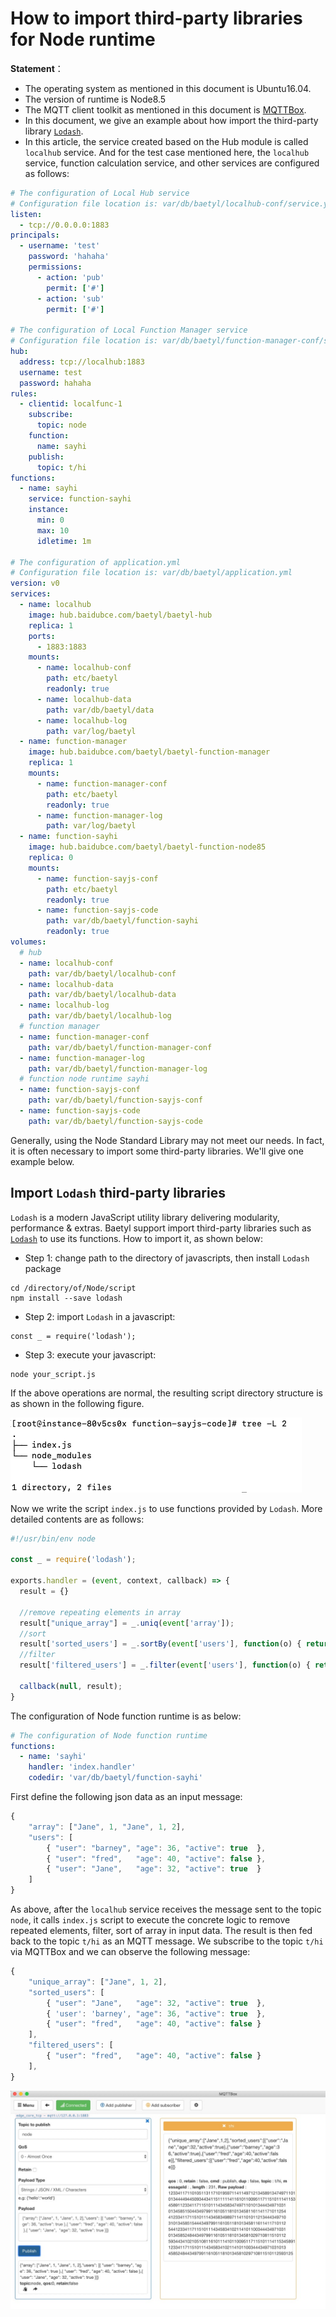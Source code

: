 # How to import third-party libraries for Node runtime

**Statement**：

- The operating system as mentioned in this document is Ubuntu16.04.
- The version of runtime is Node8.5
- The MQTT client toolkit as mentioned in this document is [MQTTBox](../Resources.html#mqttbox-download).
- In this document, we give an example about how import the third-party library [`Lodash`](https://www.lodashjs.com/).
- In this article, the service created based on the Hub module is called `localhub` service. And for the test case mentioned here, the `localhub` service, function calculation service, and other services are configured as follows:

```yaml
# The configuration of Local Hub service
# Configuration file location is: var/db/baetyl/localhub-conf/service.yml
listen:
  - tcp://0.0.0.0:1883
principals:
  - username: 'test'
    password: 'hahaha'
    permissions:
      - action: 'pub'
        permit: ['#']
      - action: 'sub'
        permit: ['#']

# The configuration of Local Function Manager service
# Configuration file location is: var/db/baetyl/function-manager-conf/service.yml
hub:
  address: tcp://localhub:1883
  username: test
  password: hahaha
rules:
  - clientid: localfunc-1
    subscribe:
      topic: node
    function:
      name: sayhi
    publish:
      topic: t/hi
functions:
  - name: sayhi
    service: function-sayhi
    instance:
      min: 0
      max: 10
      idletime: 1m

# The configuration of application.yml
# Configuration file location is: var/db/baetyl/application.yml
version: v0
services:
  - name: localhub
    image: hub.baidubce.com/baetyl/baetyl-hub
    replica: 1
    ports:
      - 1883:1883
    mounts:
      - name: localhub-conf
        path: etc/baetyl
        readonly: true
      - name: localhub-data
        path: var/db/baetyl/data
      - name: localhub-log
        path: var/log/baetyl
  - name: function-manager
    image: hub.baidubce.com/baetyl/baetyl-function-manager
    replica: 1
    mounts:
      - name: function-manager-conf
        path: etc/baetyl
        readonly: true
      - name: function-manager-log
        path: var/log/baetyl
  - name: function-sayhi
    image: hub.baidubce.com/baetyl/baetyl-function-node85
    replica: 0
    mounts:
      - name: function-sayjs-conf
        path: etc/baetyl
        readonly: true
      - name: function-sayjs-code
        path: var/db/baetyl/function-sayhi
        readonly: true
volumes:
  # hub
  - name: localhub-conf
    path: var/db/baetyl/localhub-conf
  - name: localhub-data
    path: var/db/baetyl/localhub-data
  - name: localhub-log
    path: var/db/baetyl/localhub-log
  # function manager
  - name: function-manager-conf
    path: var/db/baetyl/function-manager-conf
  - name: function-manager-log
    path: var/db/baetyl/function-manager-log
  # function node runtime sayhi
  - name: function-sayjs-conf
    path: var/db/baetyl/function-sayjs-conf
  - name: function-sayjs-code
    path: var/db/baetyl/function-sayjs-code
```

Generally, using the Node Standard Library may not meet our needs. In fact, it is often necessary to import some third-party libraries. We'll give one example below.

## Import `Lodash` third-party libraries

`Lodash` is a modern JavaScript utility library delivering modularity, performance & extras. Baetyl support import third-party libraries such as [`Lodash`](https://www.lodashjs.com/) to use its functions. How to import it, as shown below:

- Step 1: change path to the directory of javascripts, then install `Lodash` package

```shell
cd /directory/of/Node/script
npm install --save lodash
```

- Step 2: import `Lodash` in a javascript:

```shell
const _ = require('lodash');
```

- Step 3: execute your javascript:

```shell
node your_script.js
```

If the above operations are normal, the resulting script directory structure is as shown in the following figure.

![the directory of Lodash](../images/develop/node-third-lib-dir-Lodash.png)

Now we write the script `index.js` to use functions provided by `Lodash`. More detailed contents are as follows:

```javascript
#!/usr/bin/env node

const _ = require('lodash');

exports.handler = (event, context, callback) => {
  result = {}
  
  //remove repeating elements in array
  result["unique_array"] = _.uniq(event['array']);
  //sort
  result['sorted_users'] = _.sortBy(event['users'], function(o) { return o.age; });
  //filter
  result['filtered_users'] = _.filter(event['users'], function(o) { return !o.active; });

  callback(null, result);
}
```

The configuration of Node function runtime is as below:

```yaml
# The configuration of Node function runtime
functions:
  - name: 'sayhi'
    handler: 'index.handler'
    codedir: 'var/db/baetyl/function-sayhi'
```

First define the following json data as an input message:

```javascript
{
    "array": ["Jane", 1, "Jane", 1, 2],
    "users": [
        { "user": "barney", "age": 36, "active": true  },
        { "user": "fred",   "age": 40, "active": false },
        { "user": "Jane",   "age": 32, "active": true  }
    ]
}
```

As above, after the `localhub` service receives the message sent to the topic `node`, it calls `index.js` script to execute the concrete logic to remove repeated elements, filter, sort of array in input data. The result is then fed back to the topic `t/hi` as an MQTT message. We subscribe to the topic `t/hi` via MQTTBox and we can observe the following message:

```javascript
{
    "unique_array": ["Jane", 1, 2],
    "sorted_users": [
        { "user": "Jane",   "age": 32, "active": true  },
        { 'user': 'barney', "age": 36, "active": true  },
        { "user": "fred",   "age": 40, "active": false }
    ],
    "filtered_users": [
        { "user": "fred",   "age": 40, "active": false }
    ],
}
```

![using_lodash](../images/develop/write-node-script-third-lib-Lodash.png)